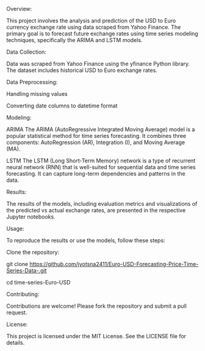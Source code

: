 Overview:

This project involves the analysis and prediction of the USD to Euro currency exchange rate using data scraped from Yahoo Finance. The primary goal is to forecast future exchange rates using time series modeling techniques, specifically the ARIMA and LSTM models.

Data Collection:

Data was scraped from Yahoo Finance using the yfinance Python library. The dataset includes historical USD to Euro exchange rates.

Data Preprocessing:

Handling missing values

Converting date columns to datetime format


Modeling:

ARIMA
The ARIMA (AutoRegressive Integrated Moving Average) model is a popular statistical method for time series forecasting. It combines three components: AutoRegression (AR), Integration (I), and Moving Average (MA).

LSTM
The LSTM (Long Short-Term Memory) network is a type of recurrent neural network (RNN) that is well-suited for sequential data and time series forecasting. It can capture long-term dependencies and patterns in the data.

Results:

The results of the models, including evaluation metrics and visualizations of the predicted vs actual exchange rates, are presented in the respective Jupyter notebooks.

Usage:

To reproduce the results or use the models, follow these steps:

Clone the repository:

git clone https://github.com/jyotsna2411/Euro-USD-Forecasting-Price-Time-Series-Data-.git

cd time-series-Euro-USD


Contributing:

Contributions are welcome! Please fork the repository and submit a pull request.

License:

This project is licensed under the MIT License. See the LICENSE file for details.

